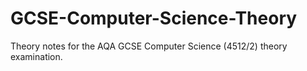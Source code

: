 # GCSE-Computer-Science-Theory

Theory notes for the AQA GCSE Computer Science (4512/2) theory examination.
